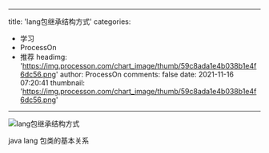 
---
title: 'lang包继承结构方式'
categories: 
 - 学习
 - ProcessOn
 - 推荐
headimg: 'https://img.processon.com/chart_image/thumb/59c8ada1e4b038b1e4f6dc56.png'
author: ProcessOn
comments: false
date: 2021-11-16 07:20:41
thumbnail: 'https://img.processon.com/chart_image/thumb/59c8ada1e4b038b1e4f6dc56.png'
---

<div>   
<img class="thumb" alt="lang包继承结构方式" src="https://img.processon.com/chart_image/thumb/59c8ada1e4b038b1e4f6dc56.png" referrerpolicy="no-referrer">
<p>java lang 包类的基本关系</p>  
</div>
            